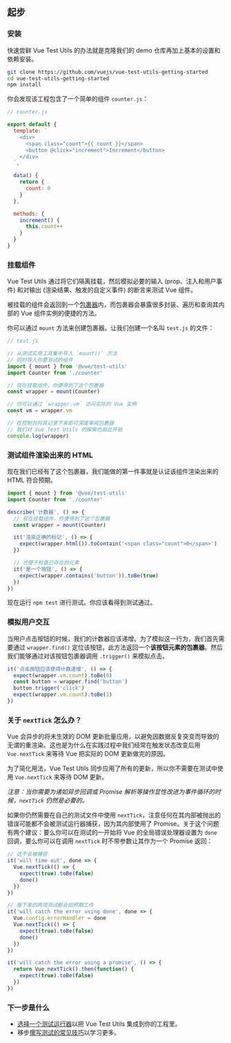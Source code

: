 ## 起步

### 安装

快速尝鲜 Vue Test Utils 的办法就是克隆我们的 demo 仓库再加上基本的设置和依赖安装。

```bash
git clone https://github.com/vuejs/vue-test-utils-getting-started
cd vue-test-utils-getting-started
npm install
```

你会发现该工程包含了一个简单的组件 `counter.js`：

```js
// counter.js

export default {
  template: `
    <div>
      <span class="count">{{ count }}</span>
      <button @click="increment">Increment</button>
    </div>
  `,

  data() {
    return {
      count: 0
    }
  },

  methods: {
    increment() {
      this.count++
    }
  }
}
```

### 挂载组件

Vue Test Utils 通过将它们隔离挂载，然后模拟必要的输入 (prop、注入和用户事件) 和对输出 (渲染结果、触发的自定义事件) 的断言来测试 Vue 组件。

被挂载的组件会返回到一个[包裹器](../api/wrapper/)内，而包裹器会暴露很多封装、遍历和查询其内部的 Vue 组件实例的便捷的方法。

你可以通过 `mount` 方法来创建包裹器。让我们创建一个名叫 `test.js` 的文件：

```js
// test.js

// 从测试实用工具集中导入 `mount()` 方法
// 同时导入你要测试的组件
import { mount } from '@vue/test-utils'
import Counter from './counter'

// 现在挂载组件，你便得到了这个包裹器
const wrapper = mount(Counter)

// 你可以通过 `wrapper.vm` 访问实际的 Vue 实例
const vm = wrapper.vm

// 在控制台将其记录下来即可深度审阅包裹器
// 我们对 Vue Test Utils 的探索也由此开始
console.log(wrapper)
```

### 测试组件渲染出来的 HTML

现在我们已经有了这个包裹器，我们能做的第一件事就是认证该组件渲染出来的 HTML 符合预期。

```js
import { mount } from '@vue/test-utils'
import Counter from './counter'

describe('计数器', () => {
  // 现在挂载组件，你便得到了这个包裹器
  const wrapper = mount(Counter)

  it('渲染正确的标记', () => {
    expect(wrapper.html()).toContain('<span class="count">0</span>')
  })

  // 也便于检查已存在的元素
  it('是一个按钮', () => {
    expect(wrapper.contains('button')).toBe(true)
  })
})
```

现在运行 `npm test` 进行测试。你应该看得到测试通过。

### 模拟用户交互

当用户点击按钮的时候，我们的计数器应该递增。为了模拟这一行为，我们首先需要通过 `wrapper.find()` 定位该按钮，此方法返回一个**该按钮元素的包裹器**。然后我们能够通过对该按钮包裹器调用 `.trigger()` 来模拟点击。

```js
it('点击按钮应该使得计数递增', () => {
  expect(wrapper.vm.count).toBe(0)
  const button = wrapper.find('button')
  button.trigger('click')
  expect(wrapper.vm.count).toBe(1)
})
```

### 关于 `nextTick` 怎么办？

Vue 会异步的将未生效的 DOM 更新批量应用，以避免因数据反复突变而导致的无谓的重渲染。这也是为什么在实践过程中我们经常在触发状态改变后用 `Vue.nextTick` 来等待 Vue 把实际的 DOM 更新做完的原因。

为了简化用法，Vue Test Utils 同步应用了所有的更新，所以你不需要在测试中使用 `Vue.nextTick` 来等待 DOM 更新。

_注意：当你需要为诸如异步回调或 Promise 解析等操作显性改进为事件循环的时候，`nextTick` 仍然是必要的。_

如果你仍然需要在自己的测试文件中使用 `nextTick`，注意任何在其内部被抛出的错误可能都不会被测试运行器捕获，因为其内部使用了 Promise。关于这个问题有两个建议：要么你可以在测试的一开始将 Vue 的全局错误处理器设置为 `done` 回调，要么你可以在调用 `nextTick` 时不带参数让其作为一个 Promise 返回：

```js
// 这不会被捕获
it('will time out', done => {
  Vue.nextTick(() => {
    expect(true).toBe(false)
    done()
  })
})

// 接下来的两项测试都会如预期工作
it('will catch the error using done', done => {
  Vue.config.errorHandler = done
  Vue.nextTick(() => {
    expect(true).toBe(false)
    done()
  })
})

it('will catch the error using a promise', () => {
  return Vue.nextTick().then(function() {
    expect(true).toBe(false)
  })
})
```

### 下一步是什么

- [选择一个测试运行器](./choosing-a-test-runner.md)以把 Vue Test Utils 集成到你的工程里。
- 移步[撰写测试的常见技巧](./common-tips.md)以学习更多。
